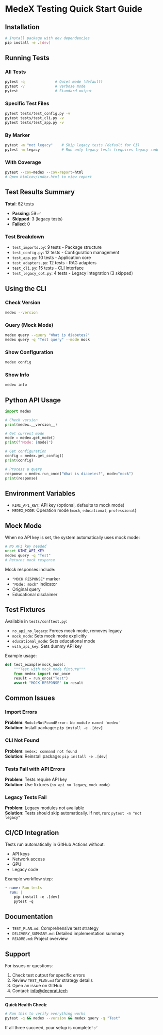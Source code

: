 # MedeX Testing Quick Start Guide

## Installation

```bash
# Install package with dev dependencies
pip install -e .[dev]
```

## Running Tests

### All Tests
```bash
pytest -q              # Quiet mode (default)
pytest -v              # Verbose mode
pytest                 # Standard output
```

### Specific Test Files
```bash
pytest tests/test_config.py -v
pytest tests/test_cli.py -v
pytest tests/test_app.py -v
```

### By Marker
```bash
pytest -m "not legacy"    # Skip legacy tests (default for CI)
pytest -m legacy          # Run only legacy tests (requires legacy code)
```

### With Coverage
```bash
pytest --cov=medex --cov-report=html
# Open htmlcov/index.html to view report
```

## Test Results Summary

**Total**: 62 tests
- **Passing**: 59 ✅
- **Skipped**: 3 (legacy tests)
- **Failed**: 0

### Test Breakdown
- `test_imports.py`: 9 tests - Package structure
- `test_config.py`: 12 tests - Configuration management
- `test_app.py`: 10 tests - Application core
- `test_adapters.py`: 12 tests - RAG adapters
- `test_cli.py`: 15 tests - CLI interface
- `test_legacy_opt.py`: 4 tests - Legacy integration (3 skipped)

## Using the CLI

### Check Version
```bash
medex --version
```

### Query (Mock Mode)
```bash
medex query --query "What is diabetes?"
medex query -q "Test query" --mode mock
```

### Show Configuration
```bash
medex config
```

### Show Info
```bash
medex info
```

## Python API Usage

```python
import medex

# Check version
print(medex.__version__)

# Get current mode
mode = medex.get_mode()
print(f"Mode: {mode}")

# Get configuration
config = medex.get_config()
print(config)

# Process a query
response = medex.run_once("What is diabetes?", mode="mock")
print(response)
```

## Environment Variables

- `KIMI_API_KEY`: API key (optional, defaults to mock mode)
- `MEDEX_MODE`: Operation mode (`mock`, `educational`, `professional`)

## Mock Mode

When no API key is set, the system automatically uses mock mode:

```bash
# No API key needed
unset KIMI_API_KEY
medex query -q "Test"
# Returns mock response
```

Mock responses include:
- `"MOCK RESPONSE"` marker
- `"Mode: mock"` indicator
- Original query
- Educational disclaimer

## Test Fixtures

Available in `tests/conftest.py`:

- `no_api_no_legacy`: Forces mock mode, removes legacy
- `mock_mode`: Sets mock mode explicitly
- `educational_mode`: Sets educational mode
- `with_api_key`: Sets dummy API key

Example usage:
```python
def test_example(mock_mode):
    """Test with mock mode fixture"""
    from medex import run_once
    result = run_once("Test")
    assert "MOCK RESPONSE" in result
```

## Common Issues

### Import Errors
**Problem**: `ModuleNotFoundError: No module named 'medex'`  
**Solution**: Install package: `pip install -e .[dev]`

### CLI Not Found
**Problem**: `medex: command not found`  
**Solution**: Reinstall package: `pip install -e .[dev]`

### Tests Fail with API Errors
**Problem**: Tests require API key  
**Solution**: Use fixtures (`no_api_no_legacy`, `mock_mode`)

### Legacy Tests Fail
**Problem**: Legacy modules not available  
**Solution**: Tests should skip automatically. If not, run: `pytest -m "not legacy"`

## CI/CD Integration

Tests run automatically in GitHub Actions without:
- API keys
- Network access
- GPU
- Legacy code

Example workflow step:
```yaml
- name: Run tests
  run: |
    pip install -e .[dev]
    pytest -q
```

## Documentation

- `TEST_PLAN.md`: Comprehensive test strategy
- `DELIVERY_SUMMARY.md`: Detailed implementation summary
- `README.md`: Project overview

## Support

For issues or questions:
1. Check test output for specific errors
2. Review `TEST_PLAN.md` for strategy details
3. Open an issue on GitHub
4. Contact: info@deeprat.tech

---

**Quick Health Check**:
```bash
# Run this to verify everything works
pytest -q && medex --version && medex query -q "Test"
```

If all three succeed, your setup is complete! ✅
